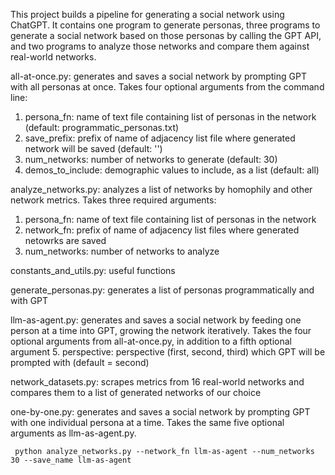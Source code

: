 This project builds a pipeline for generating a social network using ChatGPT. It contains one program to generate personas, three programs to generate a social network based on those personas by calling the GPT API, and two programs to analyze those networks and compare them against real-world networks. 

all-at-once.py: generates and saves a social network by prompting GPT with all personas at once. Takes four optional arguments from the command line:
1. persona_fn: name of text file containing list of personas in the network (default: programmatic_personas.txt)
2. save_prefix: prefix of name of adjacency list file where generated network will be saved (default: '')
3. num_networks: number of networks to generate (default: 30)
4. demos_to_include: demographic values to include, as a list (default: all)

analyze_networks.py: analyzes a list of networks by homophily and other network metrics. Takes three required arguments:
1. persona_fn: name of text file containing list of personas in the network
2. network_fn: prefix of name of adjacency list files where generated netowrks are saved
3. num_networks: number of networks to analyze

constants_and_utils.py: useful functions

generate_personas.py: generates a list of personas programmatically and with GPT

llm-as-agent.py: generates and saves a social network by feeding one person at a time into GPT, growing the network iteratively. Takes the four optional arguments from all-at-once.py, in addition to a fifth optional argument
5. perspective: perspective (first, second, third) which GPT will be prompted with (default = second)

network_datasets.py: scrapes metrics from 16 real-world networks and compares them to a list of generated networks of our choice

one-by-one.py: generates and saves a social network by prompting GPT with one individual persona at a time. Takes the same five optional arguments as llm-as-agent.py. 

` python analyze_networks.py --network_fn llm-as-agent --num_networks 30 --save_name llm-as-agent`
